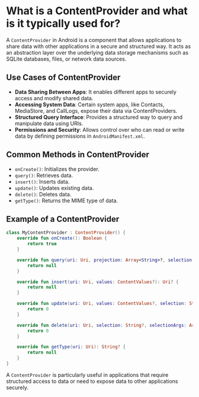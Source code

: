 # What is a ContentProvider and what is it typically used for?

A `ContentProvider` in Android is a component that allows applications to share data with other applications in a secure and structured way. It acts as an abstraction layer over the underlying data storage mechanisms such as SQLite databases, files, or network data sources.

## Use Cases of ContentProvider
- **Data Sharing Between Apps**: It enables different apps to securely access and modify shared data.
- **Accessing System Data**: Certain system apps, like Contacts, MediaStore, and CallLogs, expose their data via ContentProviders.
- **Structured Query Interface**: Provides a structured way to query and manipulate data using URIs.
- **Permissions and Security**: Allows control over who can read or write data by defining permissions in `AndroidManifest.xml`.

## Common Methods in ContentProvider
- `onCreate()`: Initializes the provider.
- `query()`: Retrieves data.
- `insert()`: Inserts data.
- `update()`: Updates existing data.
- `delete()`: Deletes data.
- `getType()`: Returns the MIME type of data.

## Example of a ContentProvider
```kotlin
class MyContentProvider : ContentProvider() {
    override fun onCreate(): Boolean {
        return true
    }

    override fun query(uri: Uri, projection: Array<String>?, selection: String?, selectionArgs: Array<String>?, sortOrder: String?): Cursor? {
        return null
    }

    override fun insert(uri: Uri, values: ContentValues?): Uri? {
        return null
    }

    override fun update(uri: Uri, values: ContentValues?, selection: String?, selectionArgs: Array<String>?): Int {
        return 0
    }

    override fun delete(uri: Uri, selection: String?, selectionArgs: Array<String>?): Int {
        return 0
    }

    override fun getType(uri: Uri): String? {
        return null
    }
}
```

A `ContentProvider` is particularly useful in applications that require structured access to data or need to expose data to other applications securely.
